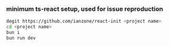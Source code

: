 ### minimum ts-react setup, used for issue reproduction

```bash
degit https://github.com/ianzone/react-init <project name>
cd <project name>
bun i
bun run dev
```